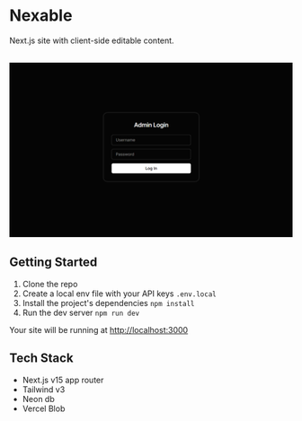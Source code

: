 <h1>Nexable</h1>
Next.js site with client-side editable content.<br><br>

![Login screen](public/login.png)

## Getting Started

1. Clone the repo
2. Create a local env file with your API keys `.env.local`
3. Install the project's dependencies `npm install`
4. Run the dev server `npm run dev`

Your site will be running at <http://localhost:3000>

## Tech Stack

- Next.js v15 app router
- Tailwind v3
- Neon db
- Vercel Blob
